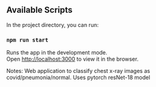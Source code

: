 ## Available Scripts

In the project directory, you can run:

### `npm run start`

Runs the app in the development mode.<br />
Open [http://localhost:3000](http://localhost:3000) to view it in the browser.

Notes: Web application to classify chest x-ray images as covid/pneumonia/normal. Uses pytorch resNet-18 model
